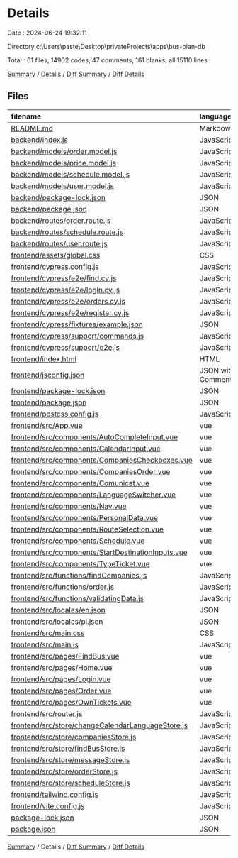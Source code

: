 # Details

Date : 2024-06-24 19:32:11

Directory c:\\Users\\paste\\Desktop\\privateProjects\\apps\\bus-plan-db

Total : 61 files,  14902 codes, 47 comments, 161 blanks, all 15110 lines

[Summary](results.md) / Details / [Diff Summary](diff.md) / [Diff Details](diff-details.md)

## Files
| filename | language | code | comment | blank | total |
| :--- | :--- | ---: | ---: | ---: | ---: |
| [README.md](/README.md) | Markdown | 43 | 0 | 22 | 65 |
| [backend/index.js](/backend/index.js) | JavaScript | 33 | 0 | 2 | 35 |
| [backend/models/order.model.js](/backend/models/order.model.js) | JavaScript | 66 | 0 | 5 | 71 |
| [backend/models/price.model.js](/backend/models/price.model.js) | JavaScript | 21 | 0 | 3 | 24 |
| [backend/models/schedule.model.js](/backend/models/schedule.model.js) | JavaScript | 35 | 0 | 4 | 39 |
| [backend/models/user.model.js](/backend/models/user.model.js) | JavaScript | 14 | 0 | 2 | 16 |
| [backend/package-lock.json](/backend/package-lock.json) | JSON | 3,340 | 0 | 1 | 3,341 |
| [backend/package.json](/backend/package.json) | JSON | 26 | 0 | 1 | 27 |
| [backend/routes/order.route.js](/backend/routes/order.route.js) | JavaScript | 29 | 0 | 4 | 33 |
| [backend/routes/schedule.route.js](/backend/routes/schedule.route.js) | JavaScript | 84 | 0 | 8 | 92 |
| [backend/routes/user.route.js](/backend/routes/user.route.js) | JavaScript | 53 | 0 | 6 | 59 |
| [frontend/assets/global.css](/frontend/assets/global.css) | CSS | 3 | 0 | 0 | 3 |
| [frontend/cypress.config.js](/frontend/cypress.config.js) | JavaScript | 10 | 1 | 2 | 13 |
| [frontend/cypress/e2e/find.cy.js](/frontend/cypress/e2e/find.cy.js) | JavaScript | 31 | 0 | 1 | 32 |
| [frontend/cypress/e2e/login.cy.js](/frontend/cypress/e2e/login.cy.js) | JavaScript | 12 | 0 | 1 | 13 |
| [frontend/cypress/e2e/orders.cy.js](/frontend/cypress/e2e/orders.cy.js) | JavaScript | 54 | 0 | 4 | 58 |
| [frontend/cypress/e2e/register.cy.js](/frontend/cypress/e2e/register.cy.js) | JavaScript | 20 | 0 | 2 | 22 |
| [frontend/cypress/fixtures/example.json](/frontend/cypress/fixtures/example.json) | JSON | 5 | 0 | 1 | 6 |
| [frontend/cypress/support/commands.js](/frontend/cypress/support/commands.js) | JavaScript | 0 | 25 | 0 | 25 |
| [frontend/cypress/support/e2e.js](/frontend/cypress/support/e2e.js) | JavaScript | 1 | 17 | 2 | 20 |
| [frontend/index.html](/frontend/index.html) | HTML | 18 | 0 | 3 | 21 |
| [frontend/jsconfig.json](/frontend/jsconfig.json) | JSON with Comments | 8 | 0 | 1 | 9 |
| [frontend/package-lock.json](/frontend/package-lock.json) | JSON | 6,942 | 0 | 1 | 6,943 |
| [frontend/package.json](/frontend/package.json) | JSON | 32 | 0 | 1 | 33 |
| [frontend/postcss.config.js](/frontend/postcss.config.js) | JavaScript | 6 | 0 | 1 | 7 |
| [frontend/src/App.vue](/frontend/src/App.vue) | vue | 27 | 0 | 2 | 29 |
| [frontend/src/components/AutoCompleteInput.vue](/frontend/src/components/AutoCompleteInput.vue) | vue | 40 | 0 | 3 | 43 |
| [frontend/src/components/CalendarInput.vue](/frontend/src/components/CalendarInput.vue) | vue | 100 | 0 | 4 | 104 |
| [frontend/src/components/CompaniesCheckboxes.vue](/frontend/src/components/CompaniesCheckboxes.vue) | vue | 41 | 0 | 3 | 44 |
| [frontend/src/components/CompaniesOrder.vue](/frontend/src/components/CompaniesOrder.vue) | vue | 30 | 0 | 1 | 31 |
| [frontend/src/components/Comunicat.vue](/frontend/src/components/Comunicat.vue) | vue | 16 | 0 | 2 | 18 |
| [frontend/src/components/LanguageSwitcher.vue](/frontend/src/components/LanguageSwitcher.vue) | vue | 45 | 0 | 2 | 47 |
| [frontend/src/components/Nav.vue](/frontend/src/components/Nav.vue) | vue | 72 | 0 | 3 | 75 |
| [frontend/src/components/PersonalData.vue](/frontend/src/components/PersonalData.vue) | vue | 46 | 0 | 5 | 51 |
| [frontend/src/components/RouteSelection.vue](/frontend/src/components/RouteSelection.vue) | vue | 43 | 0 | 2 | 45 |
| [frontend/src/components/Schedule.vue](/frontend/src/components/Schedule.vue) | vue | 26 | 0 | 2 | 28 |
| [frontend/src/components/StartDestinationInputs.vue](/frontend/src/components/StartDestinationInputs.vue) | vue | 19 | 0 | 2 | 21 |
| [frontend/src/components/TypeTicket.vue](/frontend/src/components/TypeTicket.vue) | vue | 43 | 0 | 2 | 45 |
| [frontend/src/functions/findCompanies.js](/frontend/src/functions/findCompanies.js) | JavaScript | 30 | 0 | 1 | 31 |
| [frontend/src/functions/order.js](/frontend/src/functions/order.js) | JavaScript | 152 | 0 | 2 | 154 |
| [frontend/src/functions/validatingData.js](/frontend/src/functions/validatingData.js) | JavaScript | 9 | 0 | 1 | 10 |
| [frontend/src/locales/en.json](/frontend/src/locales/en.json) | JSON | 34 | 0 | 1 | 35 |
| [frontend/src/locales/pl.json](/frontend/src/locales/pl.json) | JSON | 34 | 0 | 1 | 35 |
| [frontend/src/main.css](/frontend/src/main.css) | CSS | 8 | 0 | 1 | 9 |
| [frontend/src/main.js](/frontend/src/main.js) | JavaScript | 52 | 0 | 5 | 57 |
| [frontend/src/pages/FindBus.vue](/frontend/src/pages/FindBus.vue) | vue | 38 | 0 | 3 | 41 |
| [frontend/src/pages/Home.vue](/frontend/src/pages/Home.vue) | vue | 5 | 0 | 0 | 5 |
| [frontend/src/pages/Login.vue](/frontend/src/pages/Login.vue) | vue | 20 | 0 | 2 | 22 |
| [frontend/src/pages/Order.vue](/frontend/src/pages/Order.vue) | vue | 67 | 0 | 2 | 69 |
| [frontend/src/pages/OwnTickets.vue](/frontend/src/pages/OwnTickets.vue) | vue | 88 | 0 | 2 | 90 |
| [frontend/src/router.js](/frontend/src/router.js) | JavaScript | 36 | 0 | 2 | 38 |
| [frontend/src/store/changeCalendarLanguageStore.js](/frontend/src/store/changeCalendarLanguageStore.js) | JavaScript | 18 | 0 | 2 | 20 |
| [frontend/src/store/companiesStore.js](/frontend/src/store/companiesStore.js) | JavaScript | 76 | 1 | 4 | 81 |
| [frontend/src/store/findBusStore.js](/frontend/src/store/findBusStore.js) | JavaScript | 87 | 1 | 4 | 92 |
| [frontend/src/store/messageStore.js](/frontend/src/store/messageStore.js) | JavaScript | 33 | 0 | 2 | 35 |
| [frontend/src/store/orderStore.js](/frontend/src/store/orderStore.js) | JavaScript | 69 | 0 | 2 | 71 |
| [frontend/src/store/scheduleStore.js](/frontend/src/store/scheduleStore.js) | JavaScript | 66 | 0 | 6 | 72 |
| [frontend/tailwind.config.js](/frontend/tailwind.config.js) | JavaScript | 17 | 1 | 2 | 20 |
| [frontend/vite.config.js](/frontend/vite.config.js) | JavaScript | 13 | 1 | 3 | 17 |
| [package-lock.json](/package-lock.json) | JSON | 2,510 | 0 | 1 | 2,511 |
| [package.json](/package.json) | JSON | 6 | 0 | 1 | 7 |

[Summary](results.md) / Details / [Diff Summary](diff.md) / [Diff Details](diff-details.md)